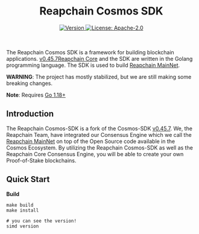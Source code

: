 <!--
parent:
  order: false
-->
<div align="center">
  <h1> Reapchain Cosmos SDK</h1>
</div>

<!-- TODO: add banner -->
<!-- ![banner](docs/ethermint.jpg) -->

<div align="center">
  <a href="https://github.com/reapchain/cosmos-sdk/releases/latest">
    <img alt="Version" src="https://img.shields.io/github/tag/reapchain/cosmos-sdk.svg" />
  </a>
  <a href="https://github.com/reapchain/cosmos-sdk/blob/main/LICENSE">
    <img alt="License: Apache-2.0" src="https://img.shields.io/github/license/reapchain/cosmos-sdk.svg" />
  </a>
</div>
 

<br></br>
The Reapchain Cosmos SDK is a framework for building blockchain applications. [v0.45.7](https://github.com/cosmos/cosmos-sdk/tree/v0.45.7)[Reapchain Core](https://github.com/reapchain/reapchain-core) and the SDK are written in the Golang programming language. The SDK is used to build [Reapchain MainNet](https://github.com/reapchain/reapchain).

**WARNING**: The project has mostly stabilized, but we are still making some breaking changes.

**Note**: Requires [Go 1.18+](https://golang.org/dl/)


## Introduction

The Reapchain Cosmos-SDK is a fork of the Cosmos-SDK [v0.45.7](https://github.com/cosmos/cosmos-sdk/tree/v0.45.7). We, the Reapchain Team, have integrated our Consensus Engine which we call the [Reapchain MainNet](https://github.com/reapchain/reapchain) on top of the Open Source code available in the Cosmos Ecosystem. By utilizing the Reapchain Cosmos-SDK as well as the Reapchain Core Consensus Engine, you will be able to create your own Proof-of-Stake blockchains.

## Quick Start

**Build**
```
make build
make install

# you can see the version!
simd version
```

&nbsp;
